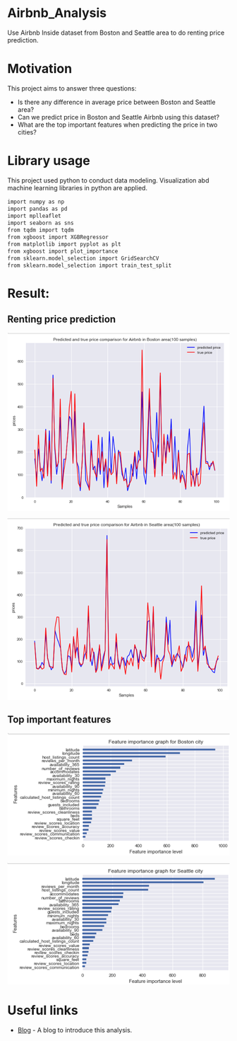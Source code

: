 # Airbnb_Analysis

Use Airbnb Inside dataset from Boston and Seattle area to do renting price prediction.

# Motivation
This project aims to answer three questions:
- Is there any difference in average price between Boston and Seattle area?
- Can we predict price in Boston and Seattle Airbnb using this dataset?
- What are the top important features when predicting the price in two cities?


# Library usage
This project used python to conduct data modeling. Visualization abd machine learning libraries in python are applied.
```
import numpy as np
import pandas as pd
import mplleaflet
import seaborn as sns
from tqdm import tqdm
from xgboost import XGBRegressor
from matplotlib import pyplot as plt
from xgboost import plot_importance
from sklearn.model_selection import GridSearchCV
from sklearn.model_selection import train_test_split
```

# Result:

## Renting price prediction
<img src="./results/boston-prediction.png"><br>

<img src="./results/seattle-prediction.png"><br>

## Top important features

<img src="./results/boston-features.png"><br>

<img src="./results/seattle-features.png"><br>


# Useful links
* [Blog](https://medium.com/@lihaoyu001/airbnb-data-insight-for-boston-and-seattle-area-4f73ab8981d8) - A blog to introduce this analysis.
